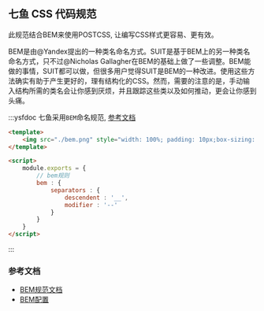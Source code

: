 ## 七鱼 CSS 代码规范
此规范结合BEM来使用POSTCSS, 让编写CSS样式更容易、更有效。

BEM是由@Yandex提出的一种类名命名方式。SUIT是基于BEM上的另一种类名命名方式，只不过@Nicholas Gallagher在BEM的基础上做了一些调整。BEM能做的事情，SUIT都可以做，但很多用户觉得SUIT是BEM的一种改进。使用这些方法确实有助于产生更好的，理有结构化的CSS。然而，需要的注意的是，手动输入结构所需的类名会让你感到厌烦，并且跟踪这些类以及如何推动，更会让你感到头痛。


:::ysfdoc 七鱼采用`BEM`命名规范, [参考文档](http://getbem.com/introduction/)

```html
<template>
    <img src="./bem.png" style="width: 100%; padding: 10px;box-sizing: border-box;">
</template>

<script>
    module.exports = {
        // bem规则
        bem : {
            separators : {
                descendent : '__',
                modifier : '--'
            }
        }
    }
</script>
```
:::

### 参考文档
- [BEM规范文档](http://getbem.com/introduction/)
- [BEM配置](https://www.w3cplus.com/PostCSS/using-postcss-with-bem-and-suit-methodologies.html)